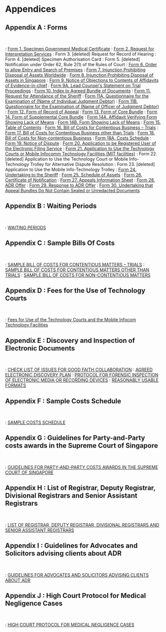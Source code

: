 # Appendices

## Appendix A : Forms
&nbsp;

: <a href="/opendoc-supreme-court-practice-directions/downloads/Appendix_A/Form_01.pdf" download>Form 1. Specimen Government Medical Certificate</a>
: <a href="/opendoc-supreme-court-practice-directions/downloads/Appendix_A/Form_01.pdf" download>Form 2. Request for Interpretation Services</a>
: Form 3. [deleted] Request for Record of Hearing
: Form 4. [deleted] Specimen Authorisation Card
: Form 5. [deleted] Notification under Order 62, Rule 2(1) of the Rules of Court
: <a href="/opendoc-supreme-court-practice-directions/downloads/Appendix_A/Form_06.pdf" download>Form 6. Order to allow Entry and Search of Premises</a>
: <a href="/opendoc-supreme-court-practice-directions/downloads/Appendix_A/Form_07.pdf" download>Form 7. Injunction Prohibiting Disposal of Assets Worldwide</a>
: <a href="/opendoc-supreme-court-practice-directions/downloads/Appendix_A/Form_08.pdf" download>Form 8. Injunction Prohibiting Disposal of Assets in Singapore</a>
: <a href="/opendoc-supreme-court-practice-directions/downloads/Appendix_A/Form_09.pdf" download>Form 9. Notice of Objections to Contents of Affidavits of Evidence-in-chief</a>
: <a href="/opendoc-supreme-court-practice-directions/downloads/Appendix_A/Form_09a.pdf" download>Form 9A. Lead Counsel's Statement on Trial Proceedings</a>
: <a href="/opendoc-supreme-court-practice-directions/downloads/Appendix_A/Form_10.pdf" download>Form 10. Index to Agreed Bundle of Documents</a>
: <a href="/opendoc-supreme-court-practice-directions/downloads/Appendix_A/Form_11.pdf" download>Form 11. Request for Attendance of the Sheriff</a>
: <a href="/opendoc-supreme-court-practice-directions/downloads/Appendix_A/Form_11a.pdf" download>Form 11A. Questionnaire for the Examination of (Name of Individual Judgment Debtor)</a>
: <a href="/opendoc-supreme-court-practice-directions/downloads/Appendix_A/Form_11b.pdf" download>Form 11B. Questionnaire for the Examination of (Name of Officer of Judgment Debtor)</a>
: <a href="/opendoc-supreme-court-practice-directions/downloads/Appendix_A/Form_12.pdf" download>Form 12. Form of Record of Appeal</a>
: <a href="/opendoc-supreme-court-practice-directions/downloads/Appendix_A/Form_13.pdf" download>Form 13. Form of Core Bundle</a>
: <a href="/opendoc-supreme-court-practice-directions/downloads/Appendix_A/Form_14.pdf" download>Form 14. Form of Supplemental Core Bundle</a>
: <a href="/opendoc-supreme-court-practice-directions/downloads/Appendix_A/Form_14a.pdf" download>Form 14A. Affidavit Verifying Form Showing Lack of Means</a>
: <a href="/opendoc-supreme-court-practice-directions/downloads/Appendix_A/Form_14b.pdf" download>Form 14B. Form Showing Lack of Means</a>
: <a href="/opendoc-supreme-court-practice-directions/downloads/Appendix_A/Form_15.pdf" download>Form 15. Table of Contents</a>
: <a href="/opendoc-supreme-court-practice-directions/downloads/Appendix_A/Form_16.pdf" download>Form 16. Bill of Costs for Contentious Business – Trials</a>
: <a href="/opendoc-supreme-court-practice-directions/downloads/Appendix_A/Form_17.pdf" download>Form 17. Bill of Costs for Contentious Business other than Trials</a>
: <a href="/opendoc-supreme-court-practice-directions/downloads/Appendix_A/Form_18.pdf" download>Form 18. Bill of Costs for Non-contentious Business</a>
: <a href="/opendoc-supreme-court-practice-directions/downloads/Appendix_A/Form_18a.pdf" download>Form 18A. Costs Schedule</a>
: <a href="/opendoc-supreme-court-practice-directions/downloads/Appendix_A/Form_19.pdf" download>Form 19. Notice of Dispute</a>
: <a href="/opendoc-supreme-court-practice-directions/downloads/Appendix_A/Form_20.pdf" download>Form 20. Application to be Registered User of the Electronic Filing Service</a>
: <a href="/opendoc-supreme-court-practice-directions/downloads/Appendix_A/Form_21.pdf" download>Form 21. Application to Use the Technology Courts or Mobile Infocomm Technology Facilities (MIT facilities)</a>
: Form 22. [deleted] Application to Use the Technology Court or Mobile Info-Technology Trolley for Alternative Dispute Resolution
: Form 23. [deleted] Application to Use the Mobile Info-Technology Trolley
: <a href="/opendoc-supreme-court-practice-directions/downloads/Appendix_A/Form_24.pdf" download>Form 24. Undertaking to the Sheriff</a>
: <a href="/opendoc-supreme-court-practice-directions/downloads/Appendix_A/Form_25.pdf" download>Form 25. Schedule of Assets</a>
: <a href="/opendoc-supreme-court-practice-directions/downloads/Appendix_A/Form_26.pdf" download>Form 26. Certificate of Notification</a>
: <a href="/opendoc-supreme-court-practice-directions/downloads/Appendix_A/Form_27.pdf" download>Form 27. Appeals Information Sheet</a>
: <a href="/opendoc-supreme-court-practice-directions/downloads/Appendix_A/Form_28.pdf" download>Form 28. ADR Offer</a>
: <a href="/opendoc-supreme-court-practice-directions/downloads/Appendix_A/Form_29.pdf" download>Form 29. Response to ADR Offer</a>
: <a href="/opendoc-supreme-court-practice-directions/downloads/Appendix_A/Form_30.pdf" download>Form 30. Undertaking that Appeal Bundles Do Not Contain Sealed or Unredacted Documents</a>

## Appendix B : Waiting Periods
&nbsp;

: <a href="/opendoc-supreme-court-practice-directions/downloads/Appendix_B/Appendix_B.pdf" download>WAITING PERIODS</a>

## Appendix C : Sample Bills Of Costs 
&nbsp;

: <a href="/opendoc-supreme-court-practice-directions/downloads/Appendix_C/Appendix_C1.pdf" download>SAMPLE BILL OF COSTS FOR CONTENTIOUS MATTERS – TRIALS</a>
: <a href="/opendoc-supreme-court-practice-directions/downloads/Appendix_C/Appendix_C2.pdf" download>SAMPLE BILL OF COSTS FOR CONTENTIOUS MATTERS OTHER THAN TRIALS</a>
: <a href="/opendoc-supreme-court-practice-directions/downloads/Appendix_C/Appendix_C3.pdf" download>SAMPLE BILL OF COSTS FOR NON-CONTENTIOUS MATTERS</a>

## Appendix D : Fees for the Use of Technology Courts
&nbsp;

: <a href="/opendoc-supreme-court-practice-directions/downloads/Appendix_D/Appendix_D.pdf" download>Fees for Use of the Technology Courts and the Mobile Infocom Technology Facilities</a>

## Appendix E : Discovery and Inspection of Electronic Documents
&nbsp;

: <a href="/opendoc-supreme-court-practice-directions/downloads/Appendix_E/Appendix_E_PART_1.pdf" download>CHECK LIST OF ISSUES FOR GOOD FAITH COLLABORATION</a>
: <a href="/opendoc-supreme-court-practice-directions/downloads/Appendix_E/Appendix_E_PART_2.pdf" download>AGREED ELECTRONIC DISCOVERY PLAN</a>
: <a href="/opendoc-supreme-court-practice-directions/downloads/Appendix_E/Appendix_E_PART_3.pdf" download>PROTOCOL FOR FORENSIC INSPECTION OF ELECTRONIC MEDIA OR RECORDING DEVICES</a>
: <a href="/opendoc-supreme-court-practice-directions/downloads/Appendix_E/Appendix_E_PART_4.pdf" download>REASONABLY USABLE FORMATS</a>

## Appendix F : Sample Costs Schedule
&nbsp;

: <a href="/opendoc-supreme-court-practice-directions/downloads/Appendix_F/APPENDIX_F.pdf" download>SAMPLE COSTS SCHEDULE</a>

## Appendix G : Guidelines for Party-and-Party costs awards in the Supreme Court of Singapore
&nbsp;

: <a href="/opendoc-supreme-court-practice-directions/downloads/Appendix_G/Appendix_G.pdf" download>GUIDELINES FOR PARTY-AND-PARTY COSTS AWARDS IN THE SUPREME COURT OF SINGAPORE</a>

## Appendix H : List of Registrar, Deputy Registrar, Divisional Registrars and Senior Assistant Registrars
&nbsp;

: <a href="/opendoc-supreme-court-practice-directions/downloads/Appendix_H/Appendix_H.pdf" download>LIST OF REGISTRAR, DEPUTY REGISTRAR, DIVISIONAL REGISTRARS AND SENIOR ASSISTANT REGISTRARS
</a>

## Appendix I : Guidelines for Advocates and Solicitors advising clients about ADR
&nbsp;

: <a href="/opendoc-supreme-court-practice-directions/downloads/Appendix_I/Appendix_I.pdf" download>GUIDELINES FOR ADVOCATES AND SOLICITORS ADVISING CLIENTS ABOUT ADR</a>

## Appendix J : High Court Protocol for Medical Negligence Cases
&nbsp;

: <a href="/opendoc-supreme-court-practice-directions/downloads/Appendix_J/APPENDIX_J.pdf" download>HIGH COURT PROTOCOL FOR MEDICAL NEGLIGENCE CASES</a>
